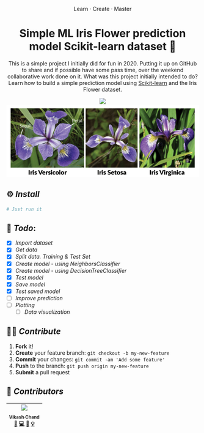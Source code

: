 <div align="center">
    <p>Learn · Create · Master</p>
    <h1>Simple ML Iris Flower prediction model Scikit-learn dataset 👀</h1>
    <p>This is a simple project I initially did for fun in 2020. Putting it up on GitHub to share and if possible have some pass time, over the weekend collaborative work done on it. What was this project initially intended to do? Learn how to build a simple prediction model using <a href="https://scikit-learn.org/stable/index.html">Scikit-learn</a> and the Iris Flower dataset.</p>
    <img src='https://forthebadge.com/images/badges/made-with-python.svg' />
</div>

<div align="center">
    <img src="./assets/iris_species.png" 
        alt="Iris Flower species"
        style="" />
</div>

## ⚙ **_Install_**

```python
# Just run it
```

## 📃 **_Todo_**:

-   [x] _Import dataset_
-   [x] _Get data_
-   [x] _Split data. Training & Test Set_
-   [x] _Create model - using NeighborsClassifier_
-   [x] _Create model - using DecisionTreeClassifier_
-   [x] _Test model_
-   [x] _Save model_
-   [x] _Test saved model_
-   [ ] _Improve prediction_
-   [ ] _Plotting_
    -   [ ] _Data visualization_

## 🐱‍👤 **_Contribute_**

1. **Fork** it!
2. **Create** your feature branch: `git checkout -b my-new-feature`
3. **Commit** your changes: `git commit -am 'Add some feature'`
4. **Push** to the branch: `git push origin my-new-feature`
5. **Submit** a pull request

## 🧠 **_Contributors_**

<!-- ALL-CONTRIBUTORS-LIST:START - Do not remove or modify this section -->
<!-- prettier-ignore -->
| [<img src="https://avatars1.githubusercontent.com/u/51986613?v=4" width="100px;"/><br /><sub><b>Vikash Chand</b></sub>](https://vikash.ch/)<br />[📖](https://github.com/vikichand//commits?author=vikichand "Documentation") [💻](https://github.com/vikichand/simple-web-scraping-beautifulsoup-hackernews/commits?author=vikichand "Code") [🎨](#design-vikichnad "Design") [💡](#example-vikichnad "Examples") |
| :--------------------------------------------------------------------------------------------------------------------------------------------------------------------------------------------------------------------------------------------------------------------------------------------------------------------------------------------------------------------------------------------------: |

<!-- ALL-CONTRIBUTORS-LIST:END -->
